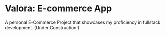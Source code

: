# Valora: E-commerce App

A personal E-Commerce Project that showcases my proficiency in fullstack development. (Under Construction!)
